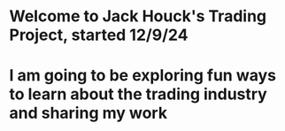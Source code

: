 # Welcome to Jack Houck's Trading Project, started 12/9/24
# I am going to be exploring fun ways to learn about the trading industry and sharing my work
